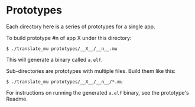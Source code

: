 # Prototypes

Each directory here is a series of prototypes for a single app.

To build prototype #n of app X under this directory:

```
$ ./translate_mu prototypes/__X__/__n__.mu
```

This will generate a binary called `a.elf`.

Sub-directories are prototypes with multiple files. Build them like this:

```
$ ./translate_mu prototypes/__X__/__n__/*.mu
```

For instructions on running the generated `a.elf` binary, see the prototype's
Readme.
